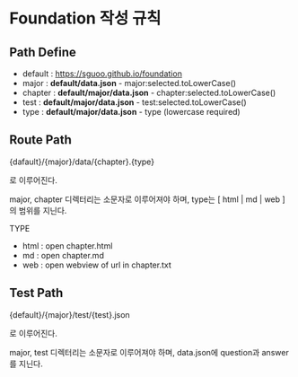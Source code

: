 # Foundation 작성 규칙

## Path Define

- default : https://sguoo.github.io/foundation
- major : **default/data.json** - major:selected.toLowerCase()
- chapter : **default/major/data.json** - chapter:selected.toLowerCase()
- test : **default/major/data.json** - test:selected.toLowerCase()
- type : **default/major/data.json** - type (lowercase required)

## Route Path

{dafault}/{major}/data/{chapter}.{type}

로 이루어진다.

major, chapter 디렉터리는 소문자로 이루어져야 하며, type는 [ html | md | web ]의 범위를 지닌다.

TYPE
- html : open chapter.html
- md : open chapter.md
- web : open webview of url in chapter.txt

## Test Path

{default}/{major}/test/{test}.json

로 이루어진다.

major, test 디렉터리는 소문자로 이루어져야 하며, data.json에 question과 answer를 지닌다.
